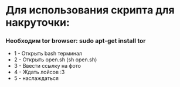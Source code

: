 <h1>Для использования скрипта для накруточки:</h1>
<h3>Необходим tor browser: sudo apt-get install tor</h3>
<ul>
<li>1 - Открыть bash терминал</li>
<li>2 - Открыть open.sh (sh open.sh)</li>
<li>3 - Ввести ссылку на фото</li>
<li>4 - Ждать лойсов :3</li>
<li>5 - наслаждаться</li>
</ul>

